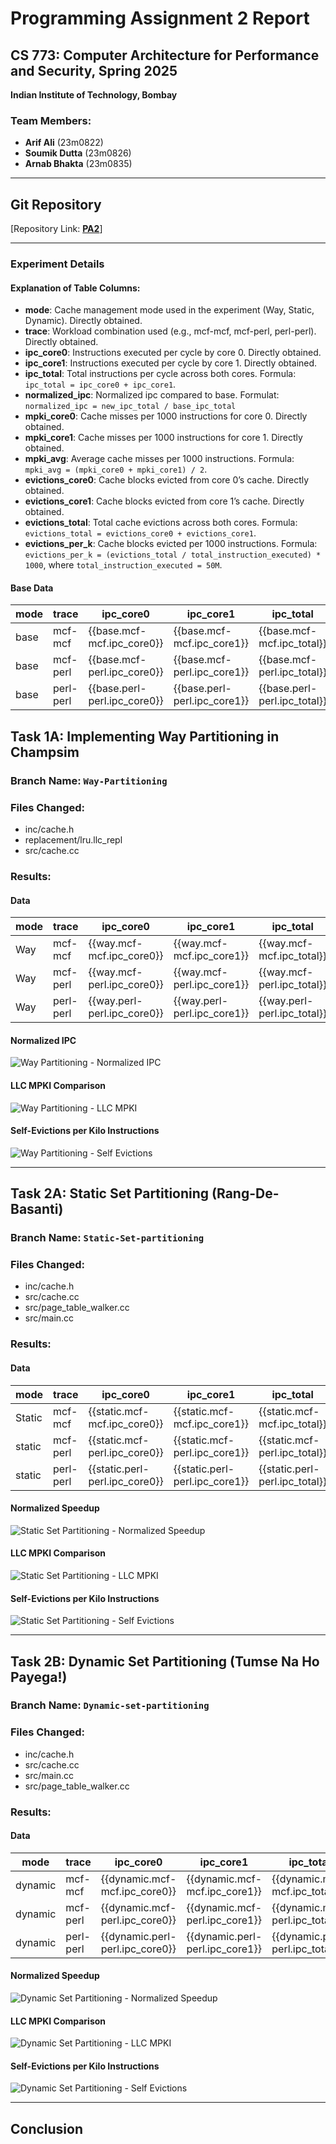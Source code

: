 # Programming Assignment 2 Report

## CS 773: Computer Architecture for Performance and Security, Spring 2025  
**Indian Institute of Technology, Bombay**  

### Team Members:  
- **Arif Ali** (23m0822)  
- **Soumik Dutta** (23m0826)  
- **Arnab Bhakta** (23m0835)  

---

## Git Repository
[Repository Link: **[PA2](https://github.com/sammagnet7/cs773_CompArch-Perf-Security/tree/main/PA2)**]

---

### Experiment Details

#### Explanation of Table Columns:
- **mode**: Cache management mode used in the experiment (Way, Static, Dynamic). Directly obtained.  
- **trace**: Workload combination used (e.g., mcf-mcf, mcf-perl, perl-perl). Directly obtained.  
- **ipc_core0**: Instructions executed per cycle by core 0. Directly obtained.  
- **ipc_core1**: Instructions executed per cycle by core 1. Directly obtained.  
- **ipc_total**: Total instructions per cycle across both cores. Formula: `ipc_total = ipc_core0 + ipc_core1`.  
- **normalized_ipc**: Normalized ipc compared to base. Formulat: `normalized_ipc = new_ipc_total / base_ipc_total`
- **mpki_core0**: Cache misses per 1000 instructions for core 0. Directly obtained.  
- **mpki_core1**: Cache misses per 1000 instructions for core 1. Directly obtained.  
- **mpki_avg**: Average cache misses per 1000 instructions. Formula: `mpki_avg = (mpki_core0 + mpki_core1) / 2`.  
- **evictions_core0**: Cache blocks evicted from core 0’s cache. Directly obtained.  
- **evictions_core1**: Cache blocks evicted from core 1’s cache. Directly obtained.  
- **evictions_total**: Total cache evictions across both cores. Formula: `evictions_total = evictions_core0 + evictions_core1`.  
- **evictions_per_k**: Cache blocks evicted per 1000 instructions. Formula: `evictions_per_k = (evictions_total / total_instruction_executed) * 1000`, where `total_instruction_executed = 50M`.  


#### Base Data
| mode  | trace     | ipc_core0   | ipc_core1   | ipc_total   | mpki_core0   | mpki_core1   | mpki_avg   | evictions_core0   | evictions_core1   | evictions_total   | evictions_per_k   |
|-------|----------|------------|------------|------------|------------|------------|----------|------------------|------------------|------------------|------------------|
| base  | mcf-mcf  | {{base.mcf-mcf.ipc_core0}}  | {{base.mcf-mcf.ipc_core1}}  | {{base.mcf-mcf.ipc_total}}  | {{base.mcf-mcf.mpki_core0}}  | {{base.mcf-mcf.mpki_core1}}  | {{base.mcf-mcf.mpki_avg}}  | {{base.mcf-mcf.evictions_core0}}  | {{base.mcf-mcf.evictions_core1}}  | {{base.mcf-mcf.evictions_total}}  | {{base.mcf-mcf.evictions_per_k}}  |
| base  | mcf-perl | {{base.mcf-perl.ipc_core0}} | {{base.mcf-perl.ipc_core1}} | {{base.mcf-perl.ipc_total}} | {{base.mcf-perl.mpki_core0}} | {{base.mcf-perl.mpki_core1}} | {{base.mcf-perl.mpki_avg}} | {{base.mcf-perl.evictions_core0}} | {{base.mcf-perl.evictions_core1}} | {{base.mcf-perl.evictions_total}} | {{base.mcf-perl.evictions_per_k}} |
| base  | perl-perl| {{base.perl-perl.ipc_core0}} | {{base.perl-perl.ipc_core1}} | {{base.perl-perl.ipc_total}} | {{base.perl-perl.mpki_core0}} | {{base.perl-perl.mpki_core1}} | {{base.perl-perl.mpki_avg}} | {{base.perl-perl.evictions_core0}} | {{base.perl-perl.evictions_core1}} | {{base.perl-perl.evictions_total}} | {{base.perl-perl.evictions_per_k}} |


## Task 1A: Implementing Way Partitioning in Champsim

### Branch Name: `Way-Partitioning`

### Files Changed:
- inc/cache.h
- replacement/lru.llc_repl
- src/cache.cc

### Results:

#### Data
| mode  | trace     | ipc_core0   | ipc_core1   | ipc_total   | mpki_core0   | mpki_core1   | mpki_avg   | evictions_core0   | evictions_core1   | evictions_total   | evictions_per_k   |
|-------|----------|------------|------------|------------|------------|------------|----------|------------------|------------------|------------------|------------------|
| Way  | mcf-mcf  | {{way.mcf-mcf.ipc_core0}}  | {{way.mcf-mcf.ipc_core1}}  | {{way.mcf-mcf.ipc_total}}  | {{way.mcf-mcf.mpki_core0}}  | {{way.mcf-mcf.mpki_core1}}  | {{way.mcf-mcf.mpki_avg}}  | {{way.mcf-mcf.evictions_core0}}  | {{way.mcf-mcf.evictions_core1}}  | {{way.mcf-mcf.evictions_total}}  | {{way.mcf-mcf.evictions_per_k}}  |
| Way  | mcf-perl | {{way.mcf-perl.ipc_core0}} | {{way.mcf-perl.ipc_core1}} | {{way.mcf-perl.ipc_total}} | {{way.mcf-perl.mpki_core0}} | {{way.mcf-perl.mpki_core1}} | {{way.mcf-perl.mpki_avg}} | {{way.mcf-perl.evictions_core0}} | {{way.mcf-perl.evictions_core1}} | {{way.mcf-perl.evictions_total}} | {{way.mcf-perl.evictions_per_k}} |
| Way  | perl-perl| {{way.perl-perl.ipc_core0}} | {{way.perl-perl.ipc_core1}} | {{way.perl-perl.ipc_total}} | {{way.perl-perl.mpki_core0}} | {{way.perl-perl.mpki_core1}} | {{way.perl-perl.mpki_avg}} | {{way.perl-perl.evictions_core0}} | {{way.perl-perl.evictions_core1}} | {{way.perl-perl.evictions_total}} | {{way.perl-perl.evictions_per_k}} |


#### Normalized IPC
![Way Partitioning - Normalized IPC](./results/graphs/way_part/ipc.png)

#### LLC MPKI Comparison
![Way Partitioning - LLC MPKI](./results/graphs/way_part/mpki.png)

#### Self-Evictions per Kilo Instructions
![Way Partitioning - Self Evictions](./results/graphs/way_part/evictions.png)

---

## Task 2A: Static Set Partitioning (Rang-De-Basanti)

### Branch Name: `Static-Set-partitioning`

### Files Changed:
- inc/cache.h
- src/cache.cc
- src/page_table_walker.cc
- src/main.cc

### Results:

#### Data
| mode  | trace     | ipc_core0   | ipc_core1   | ipc_total   | mpki_core0   | mpki_core1   | mpki_avg   | evictions_core0   | evictions_core1   | evictions_total   | evictions_per_k   |
|-------|----------|------------|------------|------------|------------|------------|----------|------------------|------------------|------------------|------------------|
| Static  | mcf-mcf  | {{static.mcf-mcf.ipc_core0}}  | {{static.mcf-mcf.ipc_core1}}  | {{static.mcf-mcf.ipc_total}}  | {{static.mcf-mcf.mpki_core0}}  | {{static.mcf-mcf.mpki_core1}}  | {{static.mcf-mcf.mpki_avg}}  | {{static.mcf-mcf.evictions_core0}}  | {{static.mcf-mcf.evictions_core1}}  | {{static.mcf-mcf.evictions_total}}  | {{static.mcf-mcf.evictions_per_k}}  |
| static  | mcf-perl | {{static.mcf-perl.ipc_core0}} | {{static.mcf-perl.ipc_core1}} | {{static.mcf-perl.ipc_total}} | {{static.mcf-perl.mpki_core0}} | {{static.mcf-perl.mpki_core1}} | {{static.mcf-perl.mpki_avg}} | {{static.mcf-perl.evictions_core0}} | {{static.mcf-perl.evictions_core1}} | {{static.mcf-perl.evictions_total}} | {{static.mcf-perl.evictions_per_k}} |
| static  | perl-perl| {{static.perl-perl.ipc_core0}} | {{static.perl-perl.ipc_core1}} | {{static.perl-perl.ipc_total}} | {{static.perl-perl.mpki_core0}} | {{static.perl-perl.mpki_core1}} | {{static.perl-perl.mpki_avg}} | {{static.perl-perl.evictions_core0}} | {{static.perl-perl.evictions_core1}} | {{static.perl-perl.evictions_total}} | {{static.perl-perl.evictions_per_k}} |

#### Normalized Speedup
![Static Set Partitioning - Normalized Speedup](./results/graphs/static_set_part/ipc.png)

#### LLC MPKI Comparison
![Static Set Partitioning - LLC MPKI](./results/graphs/static_set_part/mpki.png)

#### Self-Evictions per Kilo Instructions
![Static Set Partitioning - Self Evictions](./results/graphs/static_set_part/evictions.png)

---

## Task 2B: Dynamic Set Partitioning (Tumse Na Ho Payega!)

### Branch Name: `Dynamic-set-partitioning`

### Files Changed:
- inc/cache.h
- src/cache.cc
- src/main.cc
- src/page_table_walker.cc

### Results:

#### Data
| mode  | trace     | ipc_core0   | ipc_core1   | ipc_total   | mpki_core0   | mpki_core1   | mpki_avg   | evictions_core0   | evictions_core1   | evictions_total   | evictions_per_k   |
|-------|----------|------------|------------|------------|------------|------------|----------|------------------|------------------|------------------|------------------|
| dynamic  | mcf-mcf  | {{dynamic.mcf-mcf.ipc_core0}}  | {{dynamic.mcf-mcf.ipc_core1}}  | {{dynamic.mcf-mcf.ipc_total}}  | {{dynamic.mcf-mcf.mpki_core0}}  | {{dynamic.mcf-mcf.mpki_core1}}  | {{dynamic.mcf-mcf.mpki_avg}}  | {{dynamic.mcf-mcf.evictions_core0}}  | {{dynamic.mcf-mcf.evictions_core1}}  | {{dynamic.mcf-mcf.evictions_total}}  | {{dynamic.mcf-mcf.evictions_per_k}}  |
| dynamic  | mcf-perl | {{dynamic.mcf-perl.ipc_core0}} | {{dynamic.mcf-perl.ipc_core1}} | {{dynamic.mcf-perl.ipc_total}} | {{dynamic.mcf-perl.mpki_core0}} | {{dynamic.mcf-perl.mpki_core1}} | {{dynamic.mcf-perl.mpki_avg}} | {{dynamic.mcf-perl.evictions_core0}} | {{dynamic.mcf-perl.evictions_core1}} | {{dynamic.mcf-perl.evictions_total}} | {{dynamic.mcf-perl.evictions_per_k}} |
| dynamic  | perl-perl| {{dynamic.perl-perl.ipc_core0}} | {{dynamic.perl-perl.ipc_core1}} | {{dynamic.perl-perl.ipc_total}} | {{dynamic.perl-perl.mpki_core0}} | {{dynamic.perl-perl.mpki_core1}} | {{dynamic.perl-perl.mpki_avg}} | {{dynamic.perl-perl.evictions_core0}} | {{dynamic.perl-perl.evictions_core1}} | {{dynamic.perl-perl.evictions_total}} | {{dynamic.perl-perl.evictions_per_k}} |

#### Normalized Speedup
![Dynamic Set Partitioning - Normalized Speedup](./results/graphs/dynamic_set_part/ipc.png)

#### LLC MPKI Comparison
![Dynamic Set Partitioning - LLC MPKI](./results/graphs/dynamic_set_part/mpki.png)

#### Self-Evictions per Kilo Instructions
![Dynamic Set Partitioning - Self Evictions](./results/graphs/dynamic_set_part/evictions.png)

---

## Conclusion


